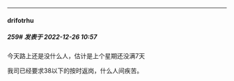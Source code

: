 

*****

####  drifotrhu  
##### 259#       发表于 2022-12-26 10:57

今天路上还是没什么人，估计是上个星期还没满7天

我司已经要求38以下的按时返岗，什么人间疾苦。

